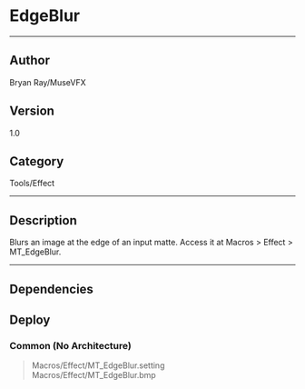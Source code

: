 # EdgeBlur
___

## Author
Bryan Ray/MuseVFX

## Version
1.0

## Category
Tools/Effect

___

## Description
<p>Blurs an image at the edge of an input matte. Access it at Macros &gt; Effect &gt; MT_EdgeBlur.</p>

___

## Dependencies

## Deploy

### Common (No Architecture)

> Macros/Effect/MT_EdgeBlur.setting  
> Macros/Effect/MT_EdgeBlur.bmp  
